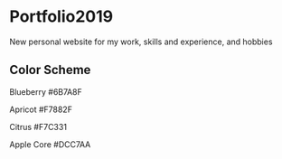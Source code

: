 # Portfolio2019
New personal website for my work, skills and experience, and hobbies

## Color Scheme
Blueberry
#6B7A8F

Apricot
#F7882F

Citrus
#F7C331

Apple Core 
#DCC7AA
